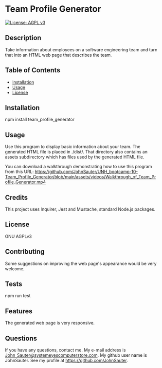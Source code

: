 # Team Profile Generator
[![License: AGPL v3](https://img.shields.io/badge/License-AGPL_v3-blue.svg)](https://www.gnu.org/licenses/agpl-3.0)

## Description

Take information about employees on a software engineering team and turn that into an HTML web page that describes the team.

## Table of Contents

- [Installation](#installation)
- [Usage](#usage)
- [License](#license)

## Installation

npm install team_profile_generator

## Usage

Use this program to display basic information about your team.
The generated HTML file is placed in ./dist/.  That directory
also contains an assets subdirectory which has files used by
the generated HTML file.

You can download a walkthrough demonstrating how to use this program from this URL:
https://github.com/JohnSauter/UNH_bootcamp-10-Team_Profile_Generator/blob/main/assets/videos/Walkthrough_of_Team_Profile_Generator.mp4

## Credits

This project uses Inquirer, Jest and Mustache, standard Node.js packages.

## License

GNU AGPLv3

## Contributing

Some suggestions on improving the web page&#39;s appearance would be very welcome.

## Tests
npm run test

## Features

The generated web page is very responsive.

## Questions

If you have any questions, contact me.
My e-mail address is John_Sauter@systemeyescomputerstore.com.
My github user name is JohnSauter.  See my profile at
https://github.com/JohnSauter.

